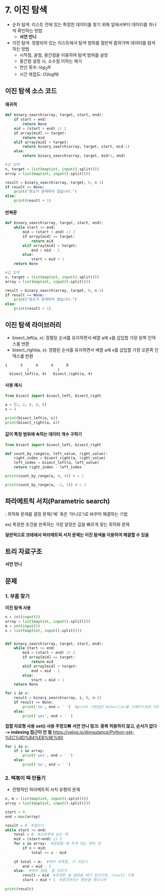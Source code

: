 # 7. 이진 탐색

- 순차 탐색: 리스트 안에 있는 특정한 데이터를 찾기 위해 앞에서부터 데이터를 하나씩 확인하는 방법
  + **서연 언니**
- 이진 탐색: 정렬되어 있는 리스트에서 탐색 범위를 절반씩 좁혀가며 데이터를 탐색하는 방법
  + 시작점, 끝점, 중간점을 이용하여 탐색 범위를 설정
  + 중간점 설정 시, 소수점 이하는 제거
  + 연산 횟수: $log_2N$
  + 시간 복잡도: $O(logN)$

## 이진 탐색 소스 코드
#### 재귀적
```python
def binary_search(array, target, start, end):
    if start > end:
        return None
    mid = (start + end) // 2
    if array[mid] == target:
        return mid
    elif array[mid] > target:
        return binary_search(array, target, start, mid-1)
    else:
        return binary_search(array, target, mid+1, end)
```
```python
#갑 입력
n, target = list(map(int, input().split()))
array = list(map(int, input().split()))

result = binary_search(array, target, 0, n-1)
if result == None:
    print("원소가 존재하지 않습니다.")
else:
    print(result + 1)
```

#### 반복문
```python
def binary_search(array, target, start, end):
    while start <= end:
        mid = (start + end) // 2
        if array[mid] == target:
            return mid
        elif array[mid] > target:
            end = mid - 1
        else:
            start = mid + 1
    return None
```
```python
#값 입력
n, target = list(map(int, input().split()))
array = list(map(int, input().split()))

result = binary_search(array, target, 0, n-1)
if result == None:
    print("원소가 존재하지 않습니다.")
else:
    print(result + 1)
```

## 이진 탐색 라이브러리
- bisect_left(a, x): 정렬된 순서를 유지하면서 배열 a에 x를 삽입할 가장 왼쪽 인덱스를 반환
- bisect_right(a, x): 정렬된 순서를 유지하면서 배열 a에 x를 삽입할 가장 오른쪽 인덱스를 반환
```
1      2      4      4      8
          |             |
  bisect_left(a, 4)   bisect_right(a, 4)
```

#### 사용 예시
```python
from bisect import bisect_left, bisect_right

a = [1, 2, 4, 4, 8]
x = 4

print(bisect_left(a, x))
print(bisect_right(a, x))
```

#### 값이 특정 범위에 속하는 데이터 개수 구하기
```python
from bisect import bisect_left, bisect_right

def count_by_range(a, left_value, right_value):
    right_index = bisect_right(a, right_value)
    left_index = bisect_left(a, left_value)
    return right_index - left_index

print(count_by_range(a, 4, 4)) # = 2

print(count_by_range(a, -1, 3)) # = 2
```

## 파라메트릭 서치(Parametric search)
: 최적화 문제를 결정 문제('예' 혹은 '아니오')로 바꾸어 해결하는 기법

ex) 특정한 조건을 만족하는 가장 알맞은 값을 빠르게 찾는 최적화 문제

**일반적으로 코테에서 파라메트릭 서치 문제는 이진 탐색을 이용하여 해결할 수 있음**


## 트리 자료구조
**서연 언니**


## 문제

### 1. 부품 찾기

**이진 탐색 사용**
```python
n = int(input())
array = list(map(int, input().split()))
m = int(input())
x = list(map(int, input().split()))


def binary_search(array, target, start, end):
    while start <= end:
        mid = (start + end) // 2
        if array[mid] == target:
            return mid
        elif array[mid] > target:
            end = mid - 1
        else:
            start = mid + 1
    return None

for i in x:
    result = binary_search(array, i, 0, n-1)
    if result == None:
        print('no', end = ' ')  #print 기본값인 enter(\n)를 스페이스바로 바꿔주기 위해
    else:
        print('yes', end = ' ')
```

**집합 자료형 사용**
**set() 사용 주영오빠**
**서연 언니 링크: 중복 허용하지 않고, 순서가 없다 -> indexing 접근이 안 됨**
https://velog.io/@insutance/Python-set-%EC%9D%B4%EB%9E%80

```python
for i in x:
    if i in array:
        print('yes', end = ' ')
    else:
        print('no', end = ' ')
```

### 2. 떡볶이 떡 만들기
- 전형적인 파라메트릭 서치 유형의 문제

```python
n, m = list(map(int, input().split()))
array = list(map(int, input().split()))

start = 0
end = max(array)

result = 0  #절단기
while start <= end:
    total = 0  #오른쪽에 남는 떡
    mid = (start+end) // 2
    for x in array:  #잘랐을 때 주게 되는 떡의 양
        if x > mid:
            total += x - mid
    
    if total < m:  #떡이 부족함, 더 자르기
        end = mid - 1
    else:  #떡이 많음, 덜 자르기
        result = mid  #최대한 덜 잘랐을 때가 답이므로, result 기록
        start = mid + 1  #중간까지는 확인을 했으니까
        
print(result)
```
